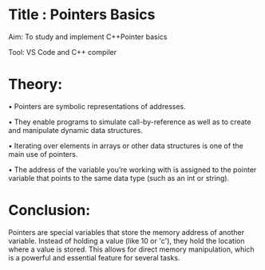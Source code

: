 # Title : Pointers Basics


Aim: To study and implement C++Pointer basics


Tool: VS Code and C++ compiler


# Theory: 

•	Pointers are symbolic representations of addresses. 

•	They enable programs to simulate call-by-reference as well as to create and manipulate dynamic data structures. 

•	Iterating over elements in arrays or other data structures is one of the main use of pointers. 

•	The address of the variable you’re working with is assigned to the pointer variable that points to the same data type (such as an int or string).


# Conclusion:

Pointers are special variables that store the memory address of another variable. Instead of holding a value (like 10 or 'c'), they hold the location where a value is stored. This allows for direct memory manipulation, which is a powerful and essential feature for several tasks.
